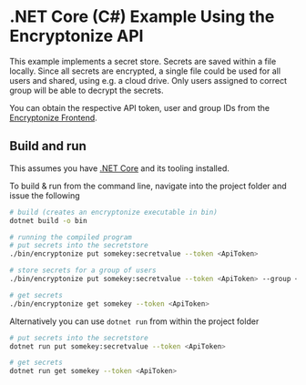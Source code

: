 # .NET Core (C#) Example Using the Encryptonize API

This example implements a secret store. Secrets are saved within a file locally.
Since all secrets are encrypted, a single file could be used for all users and shared, using e.g. a cloud drive.
Only users assigned to correct group will be able to decrypt the secrets.

You can obtain the respective API token, user and group IDs from the [Encryptonize Frontend](https://encryptonize.cyber-crypt.com).

## Build and run

This assumes you have [.NET Core](https://dotnet.microsoft.com/download) and its tooling installed.

To build & run from the command line, navigate into the project folder and issue the following

```bash
# build (creates an encryptonize executable in bin)
dotnet build -o bin

# running the compiled program
# put secrets into the secretstore
./bin/encryptonize put somekey:secretvalue --token <ApiToken>

# store secrets for a group of users
./bin/encryptonize put somekey:secretvalue --token <ApiToken> --group <GroupId>

# get secrets
./bin/encryptonize get somekey --token <ApiToken>
```

Alternatively you can use `dotnet run` from within the project folder
```bash
# put secrets into the secretstore
dotnet run put somekey:secretvalue --token <ApiToken>

# get secrets
dotnet run get somekey --token <ApiToken>
```